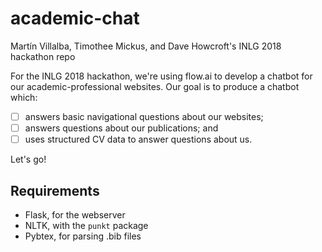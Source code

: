 # academic-chat

Martín Villalba, Timothee Mickus, and Dave Howcroft's INLG 2018 hackathon repo

For the INLG 2018 hackathon, we're using flow.ai to develop a chatbot for our academic-professional websites.
Our goal is to produce a chatbot which:

* [ ] answers basic navigational questions about our websites;
* [ ] answers questions about our publications; and
* [ ] uses structured CV data to answer questions about us.

Let's go!

## Requirements
  * Flask, for the webserver
  * NLTK, with the `punkt` package
  * Pybtex, for parsing .bib files
